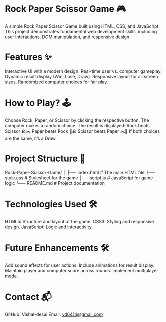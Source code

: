 # Rock Paper Scissor Game 🎮
A simple Rock Paper Scissor Game built using HTML, CSS, and JavaScript. This project demonstrates fundamental web development skills, including user interactions, DOM manipulation, and responsive design.

# Features ✨
Interactive UI with a modern design.
Real-time user vs. computer gameplay.
Dynamic result display (Win, Lose, Draw).
Responsive layout for all screen sizes.
Randomized computer choices for fair play.
# How to Play? 🕹️
Choose Rock, Paper, or Scissor by clicking the respective button.
The computer makes a random choice.
The result is displayed:
Rock beats Scissor 🪨✂️
Paper beats Rock 📄🪨
Scissor beats Paper ✂️📄
If both choices are the same, it’s a Draw.

# Project Structure 📂
Rock-Paper-Scissor-Game/
│
├── index.html       # The main HTML file
├── style.css        # Stylesheet for the game
├── script.js        # JavaScript for game logic
└── README.md        # Project documentation
# Technologies Used 🛠️
HTML5: Structure and layout of the game.
CSS3: Styling and responsive design.
JavaScript: Logic and interactivity.


# Future Enhancements 🛠️
Add sound effects for user actions.
Include animations for result display.
Maintain player and computer score across rounds.
Implement multiplayer mode.



# Contact 📬
GitHub: Vishal-desai
Email: vd6414@gmail.com








